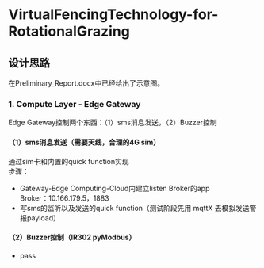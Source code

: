 # VirtualFencingTechnology-for-RotationalGrazing

## 设计思路
在Preliminary_Report.docx中已经给出了示意图。  
### 1. Compute Layer - Edge Gateway
Edge Gateway控制两个东西：（1）sms消息发送，（2）Buzzer控制  
#### （1）sms消息发送（需要天线，合理的4G sim）
通过sim卡和内置的quick function实现  
步骤：   
* Gateway-Edge Computing-Cloud内建立listen Broker的app  
  Broker：10.166.179.5，1883
* 写sms的监听以及发送的quick function（测试阶段先用 mqttX 去模拟发送警报payload）
#### （2）Buzzer控制（IR302 pyModbus）  
* pass
    